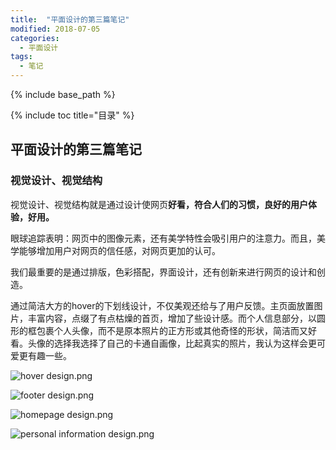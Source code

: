 ```yaml
---
title:  "平面设计的第三篇笔记"
modified: 2018-07-05 
categories: 
  - 平面设计
tags:
  - 笔记
---
```


{% include base_path %}

{% include toc title="目录" %}


## 平面设计的第三篇笔记

### 视觉设计、视觉结构

视觉设计、视觉结构就是通过设计使网页**好看，符合人们的习惯，良好的用户体验，好用。**

眼球追踪表明：网页中的图像元素，还有美学特性会吸引用户的注意力。而且，美学能够增加用户对网页的信任感，对网页更加的认可。

我们最重要的是通过排版，色彩搭配，界面设计，还有创新来进行网页的设计和创造。

通过简洁大方的hover的下划线设计，不仅美观还给与了用户反馈。主页面放置图片，丰富内容，点缀了有点枯燥的首页，增加了些设计感。而个人信息部分，以圆形的框包裹个人头像，而不是原本照片的正方形或其他奇怪的形状，简洁而又好看。头像的选择我选择了自己的卡通自画像，比起真实的照片，我认为这样会更可爱更有趣一些。

![hover design.png](https://upload-images.jianshu.io/upload_images/9455364-ef0bf1b67582178b.png?imageMogr2/auto-orient/strip%7CimageView2/2/w/1240)

![footer design.png](https://upload-images.jianshu.io/upload_images/9455364-ac63de4ff1ea82c4.png?imageMogr2/auto-orient/strip%7CimageView2/2/w/1240)

![homepage design.png](https://upload-images.jianshu.io/upload_images/9455364-c2f62973238c7368.png?imageMogr2/auto-orient/strip%7CimageView2/2/w/1240)

![personal information design.png](https://upload-images.jianshu.io/upload_images/9455364-fa866d4f7a395d31.png?imageMogr2/auto-orient/strip%7CimageView2/2/w/1240)

